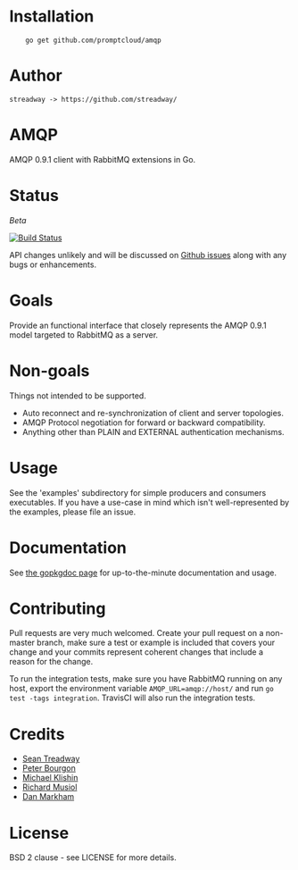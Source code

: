# Installation
        go get github.com/promptcloud/amqp

# Author
    streadway -> https://github.com/streadway/

# AMQP

AMQP 0.9.1 client with RabbitMQ extensions in Go.

# Status

*Beta*

[![Build Status](https://secure.travis-ci.org/streadway/amqp.png)](http://travis-ci.org/streadway/amqp)

API changes unlikely and will be discussed on [Github
issues](https://github.com/streadway/amqp/issues) along with any bugs or
enhancements.

# Goals

Provide an functional interface that closely represents the AMQP 0.9.1 model
targeted to RabbitMQ as a server.

# Non-goals

Things not intended to be supported.

  * Auto reconnect and re-synchronization of client and server topologies.
  * AMQP Protocol negotiation for forward or backward compatibility.
  * Anything other than PLAIN and EXTERNAL authentication mechanisms.

# Usage

See the 'examples' subdirectory for simple producers and consumers executables.
If you have a use-case in mind which isn't well-represented by the examples,
please file an issue.

# Documentation

See [the gopkgdoc page](http://gopkgdoc.appspot.com/github.com/streadway/amqp)
for up-to-the-minute documentation and usage.

# Contributing

Pull requests are very much welcomed.  Create your pull request on a non-master
branch, make sure a test or example is included that covers your change and
your commits represent coherent changes that include a reason for the change.

To run the integration tests, make sure you have RabbitMQ running on any host,
export the environment variable `AMQP_URL=amqp://host/` and run `go test -tags
integration`.  TravisCI will also run the integration tests.

# Credits

 * [Sean Treadway](https://github.com/streadway)
 * [Peter Bourgon](https://github.com/peterbourgon)
 * [Michael Klishin](https://github.com/michaelklishin)
 * [Richard Musiol](https://github.com/neelance)
 * [Dan Markham](https://github.com/dmarkham)

# License

BSD 2 clause - see LICENSE for more details.


